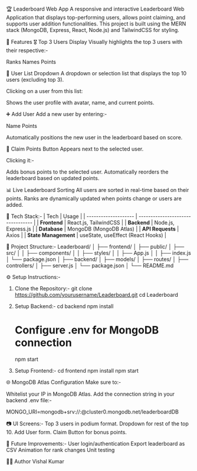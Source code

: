 🏆 Leaderboard Web App
A responsive and interactive Leaderboard Web Application that displays top-performing users, allows point claiming, and supports user addition functionalities. This project is built using the MERN stack (MongoDB, Express, React, Node.js) and TailwindCSS for styling.

🚀 Features
🎖️ Top 3 Users Display
Visually highlights the top 3 users with their respective:-

Ranks
Names
Points

📜 User List Dropdown
A dropdown or selection list that displays the top 10 users (excluding top 3).

Clicking on a user from this list:

Shows the user profile with avatar, name, and current points.

➕ Add User
Add a new user by entering:-

Name
Points

Automatically positions the new user in the leaderboard based on score.

🎁 Claim Points Button
Appears next to the selected user.

Clicking it:-

Adds bonus points to the selected user.
Automatically reorders the leaderboard based on updated points.

📊 Live Leaderboard Sorting
All users are sorted in real-time based on their points.
Ranks are dynamically updated when points change or users are added.

🧰 Tech Stack:-
| Tech                 | Usage                             |
| -------------------- | --------------------------------- |
| **Frontend**         | React.js, TailwindCSS             |
| **Backend**          | Node.js, Express.js               |
| **Database**         | MongoDB (MongoDB Atlas)           |
| **API Requests**     | Axios                             |
| **State Management** | useState, useEffect (React Hooks) |

📁 Project Structure:-
Leaderboard/
│
├── frontend/
│   ├── public/
│   ├── src/
│   │   ├── components/
│   │   ├── styles/
│   │   ├── App.js
│   │   ├── index.js
│   └── package.json
│
├── backend/
│   ├── models/
│   ├── routes/
│   ├── controllers/
│   ├── server.js
│   └── package.json
│
└── README.md

⚙️ Setup Instructions:-
1. Clone the Repository:-
   git clone https://github.com/yourusername/Leaderboard.git
   cd Leaderboard

2. Setup Backend:-
   cd backend
   npm install
   # Configure .env for MongoDB connection
   npm start

3. Setup Frontend:-
   cd frontend
   npm install
   npm start

🌐 MongoDB Atlas Configuration
Make sure to:-

Whitelist your IP in MongoDB Atlas.
Add the connection string in your backend .env file:-

MONGO_URI=mongodb+srv://<username>:<password>@cluster0.mongodb.net/leaderboardDB

📷 UI Screens:-
Top 3 users in podium format.
Dropdown for rest of the top 10.
Add User form.
Claim Button for bonus points.

📌 Future Improvements:-
User login/authentication
Export leaderboard as CSV
Animation for rank changes
Unit testing

🧑‍💻 Author
Vishal Kumar
